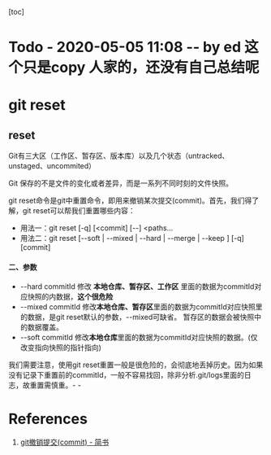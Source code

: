 [toc]

# Todo - 2020-05-05 11:08 -- by  ed  这个只是copy 人家的，还没有自己总结呢

# git reset

## reset 

Git有三大区（工作区、暂存区、版本库）以及几个状态（untracked、unstaged、uncommited）

Git 保存的不是文件的变化或者差异，而是一系列不同时刻的文件快照。

git reset命令是git中重置命令，即用来撤销某次提交(commit)。首先，我们得了解，git reset可以帮我们重置哪些内容：

- 用法一：git reset [-q] [<commit] [--] <paths...
- 用法二：git reset [--soft | --mixed | --hard | --merge | --keep ] [-q] [commit]

#### 二、参数

- --hard commitId 修改 **本地仓库、暂存区、工作区** 里面的数据为commitId对应快照的内数据，**这个很危险**
- --mixed commitId 修改**本地仓库、暂存区**里面的数据为commitId对应快照里的数据，是git reset默认的参数，--mixed可缺省。 暂存区的数据会被快照中的数据覆盖。
- --soft commitId 修改**本地仓库**里面的数据为commitId对应快照的数据。(仅改变指向快照的指针指向)

我们需要注意，使用git reset重置一般是很危险的，会彻底地丢掉历史。因为如果没有记录下重置前的commitId，一般不容易找回，除非分析.git/logs里面的日志，故重置需慎重。- - 

# References
1. [git撤销提交(commit) - 简书](https://www.jianshu.com/p/b735f7accb20)
